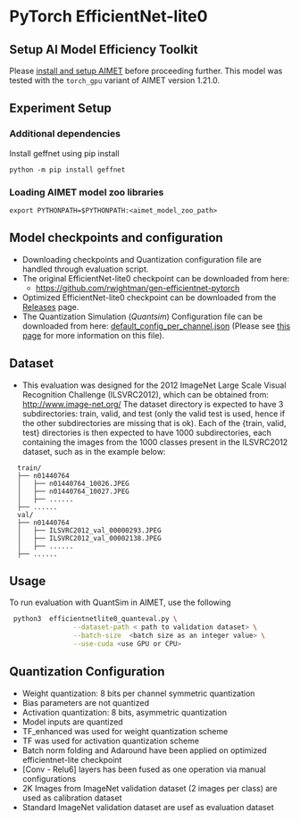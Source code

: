 # PyTorch EfficientNet-lite0

## Setup AI Model Efficiency Toolkit
Please [install and setup AIMET](https://github.com/quic/aimet/blob/release-aimet-1.21/packaging/install.md) before proceeding further. This model was tested with the `torch_gpu` variant of AIMET version 1.21.0.

## Experiment Setup
### Additional dependencies
Install geffnet using pip install
```
python -m pip install geffnet
```
### Loading AIMET model zoo libraries 
`export PYTHONPATH=$PYTHONPATH:<aimet_model_zoo_path>`

## Model checkpoints and configuration
- Downloading checkpoints and Quantization configuration file are handled through evaluation script.
- The original EfficientNet-lite0 checkpoint can be downloaded from here:
  - https://github.com/rwightman/gen-efficientnet-pytorch
- Optimized EfficientNet-lite0 checkpoint can be downloaded from the [Releases](/../../releases) page.
- The Quantization Simulation (*Quantsim*) Configuration file can be downloaded from here: [default_config_per_channel.json](https://github.com/quic/aimet/blob/17bcc525d6188f177837bbb789ccf55a81f6a1b5/TrainingExtensions/common/src/python/aimet_common/quantsim_config/default_config_per_channel.json) (Please see [this page](https://quic.github.io/aimet-pages/releases/1.21.0/user_guide/quantization_configuration.html) for more information on this file).

## Dataset
- This evaluation was designed for the 2012 ImageNet Large Scale Visual Recognition Challenge (ILSVRC2012), which can be obtained from: http://www.image-net.org/
The dataset directory is expected to have 3 subdirectories: train, valid, and test (only the valid test is used, hence if the other subdirectories are missing that is ok).
Each of the {train, valid, test} directories is then expected to have 1000 subdirectories, each containing the images from the 1000 classes present in the ILSVRC2012 dataset, such as in the example below:

```
  train/
  ├── n01440764
  │   ├── n01440764_10026.JPEG
  │   ├── n01440764_10027.JPEG
  │   ├── ......
  ├── ......
  val/
  ├── n01440764
  │   ├── ILSVRC2012_val_00000293.JPEG
  │   ├── ILSVRC2012_val_00002138.JPEG
  │   ├── ......
  ├── ......
```

## Usage
To run evaluation with QuantSim in AIMET, use the following
```bash
 python3  efficientnetlite0_quanteval.py \
                --dataset-path < path to validation dataset> \
                --batch-size  <batch size as an integer value> \
                --use-cuda <use GPU or CPU> 

```

## Quantization Configuration
- Weight quantization: 8 bits per channel symmetric quantization
- Bias parameters are not quantized
- Activation quantization: 8 bits, asymmetric quantization
- Model inputs are quantized
- TF_enhanced was used for weight quantization scheme
- TF was used for activation quantization scheme
- Batch norm folding and Adaround have been applied on optimized efficientnet-lite checkpoint
- [Conv - Relu6] layers has been fused as one operation via manual configurations
- 2K Images from ImageNet validation dataset (2 images per class) are used as calibration dataset
- Standard ImageNet validation dataset are usef as evaluation dataset
